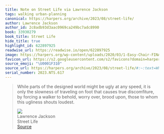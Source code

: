 ```yaml
---
title: Note on Street Life via Lawrence Jackson
tags: walking urban-planning
canonical: https://harpers.org/archive/2023/08/street-life/
author: Lawrence Jackson
author_id: 2c8adb93d3aac0969ca249bc7adc8990
book: 33930279
book_title: Street Life
hide_title: true
highlight_id: 622897925
readwise_url: https://readwise.io/open/622897925
image: https://harpers.org/wp-content/uploads/2020/03/1-Easy-Chair-FINAL.jpg
favicon_url: https://s2.googleusercontent.com/s2/favicons?domain=harpers.org
source_emoji: "\U0001F310"
source_url: https://harpers.org/archive/2023/08/street-life/#:~:text=While%20parts%20of,ugliness%20shouts%20loudest.
serial_number: 2023.NTS.617
---
```

> While parts of the designed world might be ugly at any speed, it is only the slowness of traveling on foot that causes true discomfiture, by forcing a walker to behold, worry over, brood upon, those to whom this ugliness shouts loudest.
> <div class="quoteback-footer"><div class="quoteback-avatar"><img class="mini-favicon" src="https://s2.googleusercontent.com/s2/favicons?domain=harpers.org"></div><div class="quoteback-metadata"><div class="metadata-inner"><span style="display:none">FROM:</span><div aria-label="Lawrence Jackson" class="quoteback-author"> Lawrence Jackson</div><div aria-label="Street Life" class="quoteback-title"> Street Life</div></div></div><div class="quoteback-backlink"><a target="_blank" aria-label="go to the full text of this quotation" rel="noopener" href="https://harpers.org/archive/2023/08/street-life/#:~:text=While%20parts%20of,ugliness%20shouts%20loudest." class="quoteback-arrow"> Source</a></div></div>